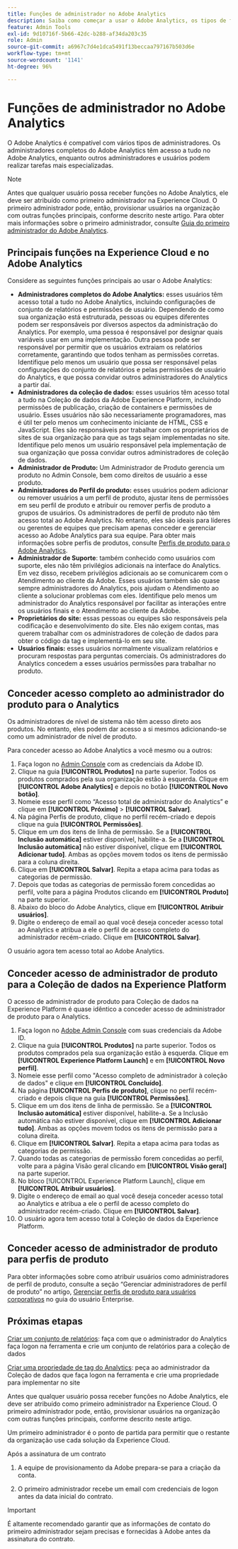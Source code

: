 ```yaml
---
title: Funções de administrador no Adobe Analytics
description: Saiba como começar a usar o Adobe Analytics, os tipos de função gerais e como fazer logon na interface do usuário.
feature: Admin Tools
exl-id: 9d10716f-5b66-42dc-b288-af34da203c35
role: Admin
source-git-commit: a6967c7d4e1dca5491f13beccaa797167b503d6e
workflow-type: tm+mt
source-wordcount: '1141'
ht-degree: 96%

---
```


# Funções de administrador no Adobe Analytics

O Adobe Analytics é compatível com vários tipos de administradores. Os administradores completos do Adobe Analytics têm acesso a tudo no Adobe Analytics, enquanto outros administradores e usuários podem realizar tarefas mais especializadas.

>[!NOTE]
>
>Antes que qualquer usuário possa receber funções no Adobe Analytics, ele deve ser atribuído como primeiro administrador na Experience Cloud. O primeiro administrador pode, então, provisionar usuários na organização com outras funções principais, conforme descrito neste artigo. Para obter mais informações sobre o primeiro administrador, consulte [Guia do primeiro administrador do Adobe Analytics](/help/admin/admin-console/first-admin-guide.md).


## Principais funções na Experience Cloud e no Adobe Analytics

Considere as seguintes funções principais ao usar o Adobe Analytics:

* **Administradores completos do Adobe Analytics:** esses usuários têm acesso total a tudo no Adobe Analytics, incluindo configurações de conjunto de relatórios e permissões de usuário. Dependendo de como sua organização está estruturada, pessoas ou equipes diferentes podem ser responsáveis por diversos aspectos da administração do Analytics. Por exemplo, uma pessoa é responsável por designar quais variáveis usar em uma implementação. Outra pessoa pode ser responsável por permitir que os usuários extraiam os relatórios corretamente, garantindo que todos tenham as permissões corretas. Identifique pelo menos um usuário que possa ser responsável pelas configurações do conjunto de relatórios e pelas permissões de usuário do Analytics, e que possa convidar outros administradores do Analytics a partir daí.
* **Administradores da coleção de dados:** esses usuários têm acesso total a tudo na Coleção de dados da Adobe Experience Platform, incluindo permissões de publicação, criação de containers e permissões de usuário. Esses usuários não são necessariamente programadores, mas é útil ter pelo menos um conhecimento iniciante de HTML, CSS e JavaScript. Eles são responsáveis por trabalhar com os proprietários de sites de sua organização para que as tags sejam implementadas no site. Identifique pelo menos um usuário responsável pela implementação de sua organização que possa convidar outros administradores de coleção de dados.
* **Administrador de Produto:** Um Administrador de Produto gerencia um produto no Admin Console, bem como direitos de usuário a esse produto.
* **Administradores do Perfil do produto:** esses usuários podem adicionar ou remover usuários a um perfil de produto, ajustar itens de permissões em seu perfil de produto e atribuir ou remover perfis de produto a grupos de usuários. Os administradores de perfil de produto não têm acesso total ao Adobe Analytics. No entanto, eles são ideais para líderes ou gerentes de equipes que precisam apenas conceder e gerenciar acesso ao Adobe Analytics para sua equipe. Para obter mais informações sobre perfis de produtos, consulte [Perfis de produto para o Adobe Analytics](/help/admin/admin-console/permissions/product-profile.md).
* **Administrador de Suporte**: também conhecido como usuários com suporte, eles não têm privilégios adicionais na interface do Analytics. Em vez disso, recebem privilégios adicionais ao se comunicarem com o Atendimento ao cliente da Adobe. Esses usuários também são quase sempre administradores do Analytics, pois ajudam o Atendimento ao cliente a solucionar problemas com eles. Identifique pelo menos um administrador do Analytics responsável por facilitar as interações entre os usuários finais e o Atendimento ao cliente da Adobe.
* **Proprietários do site:** essas pessoas ou equipes são responsáveis pela codificação e desenvolvimento do site. Eles não exigem contas, mas querem trabalhar com os administradores de coleção de dados para obter o código da tag e implementá-lo em seu site.
* **Usuários finais:** esses usuários normalmente visualizam relatórios e procuram respostas para perguntas comerciais. Os administradores do Analytics concedem a esses usuários permissões para trabalhar no produto.

## Conceder acesso completo ao administrador do produto para o Analytics

Os administradores de nível de sistema não têm acesso direto aos produtos. No entanto, eles podem dar acesso a si mesmos adicionando-se como um administrador de nível de produto.

Para conceder acesso ao Adobe Analytics a você mesmo ou a outros:

1. Faça logon no [Admin Console](https://adminconsole.adobe.com/) com as credenciais da Adobe ID.
1. Clique na guia **[!UICONTROL Produtos]** na parte superior. Todos os produtos comprados pela sua organização estão à esquerda. Clique em **[!UICONTROL Adobe Analytics]** e depois no botão **[!UICONTROL Novo botão]**.
1. Nomeie esse perfil como “Acesso total de administrador do Analytics” e clique em **[!UICONTROL Próximo]** > **[!UICONTROL Salvar]**.
1. Na página Perfis de produto, clique no perfil recém-criado e depois clique na guia **[!UICONTROL Permissões]**.
1. Clique em um dos itens de linha de permissão. Se a **[!UICONTROL Inclusão automática]** estiver disponível, habilite-a. Se a **[!UICONTROL Inclusão automática]** não estiver disponível, clique em **[!UICONTROL Adicionar tudo]**. Ambas as opções movem todos os itens de permissão para a coluna direita.
1. Clique em **[!UICONTROL Salvar]**.
Repita a etapa acima para todas as categorias de permissão.
1. Depois que todas as categorias de permissão forem concedidas ao perfil, volte para a página Produtos clicando em **[!UICONTROL Produto]** na parte superior.
1. Abaixo do bloco do Adobe Analytics, clique em **[!UICONTROL Atribuir usuários]**.
1. Digite o endereço de email ao qual você deseja conceder acesso total ao Analytics e atribua a ele o perfil de acesso completo do administrador recém-criado. Clique em **[!UICONTROL Salvar]**.

O usuário agora tem acesso total ao Adobe Analytics.

## Conceder acesso de administrador de produto para a Coleção de dados na Experience Platform

O acesso de administrador de produto para Coleção de dados na Experience Platform é quase idêntico a conceder acesso de administrador de produto para o Analytics.

1. Faça logon no [Adobe Admin Console](https://adminconsole.adobe.com) com suas credenciais da Adobe ID.
1. Clique na guia **[!UICONTROL Produtos]** na parte superior. Todos os produtos comprados pela sua organização estão à esquerda. Clique em **[!UICONTROL Experience Platform Launch]** e em **[!UICONTROL Novo perfil]**.
1. Nomeie esse perfil como &quot;Acesso completo de administrador à coleção de dados&quot; e clique em **[!UICONTROL Concluído]**.
1. Na página **[!UICONTROL Perfis de produto]**, clique no perfil recém-criado e depois clique na guia **[!UICONTROL Permissões]**.
1. Clique em um dos itens de linha de permissão. Se a **[!UICONTROL Inclusão automática]** estiver disponível, habilite-a. Se a Inclusão automática não estiver disponível, clique em **[!UICONTROL Adicionar tudo]**. Ambas as opções movem todos os itens de permissão para a coluna direita.
1. Clique em **[!UICONTROL Salvar]**. Repita a etapa acima para todas as categorias de permissão.
1. Quando todas as categorias de permissão forem concedidas ao perfil, volte para a página Visão geral clicando em **[!UICONTROL Visão geral]** na parte superior.
1. No bloco [!UICONTROL Experience Platform Launch], clique em **[!UICONTROL Atribuir usuários]**.
1. Digite o endereço de email ao qual você deseja conceder acesso total ao Analytics e atribua a ele o perfil de acesso completo do administrador recém-criado. Clique em **[!UICONTROL Salvar]**.
1. O usuário agora tem acesso total à Coleção de dados da Experience Platform.

## Conceder acesso de administrador de produto para perfis de produto

Para obter informações sobre como atribuir usuários como administradores de perfil de produto, consulte a seção “Gerenciar administradores de perfil de produto” no artigo, [Gerenciar perfis de produto para usuários corporativos](https://helpx.adobe.com/br/enterprise/using/manage-product-profiles.html) no guia do usuário Enterprise.

## Próximas etapas

[Criar um conjunto de relatórios](/help/admin/tools/manage-rs/new-rs/t-create-a-report-suite.md): faça com que o administrador do Analytics faça logon na ferramenta e crie um conjunto de relatórios para a coleção de dados

[Criar uma propriedade de tag do Analytics](/help/implement/launch/create-analytics-property.md): peça ao administrador da Coleção de dados que faça logon na ferramenta e crie uma propriedade para implementar no site

Antes que qualquer usuário possa receber funções no Adobe Analytics, ele deve ser atribuído como primeiro administrador na Experience Cloud. O primeiro administrador pode, então, provisionar usuários na organização com outras funções principais, conforme descrito neste artigo.

Um primeiro administrador é o ponto de partida para permitir que o restante da organização use cada solução da Experience Cloud.

Após a assinatura de um contrato

1. A equipe de provisionamento da Adobe prepara-se para a criação da conta.

1. O primeiro administrador recebe um email com credenciais de logon antes da data inicial do contrato.

>[!IMPORTANT]
>
>   É altamente recomendado garantir que as informações de contato do primeiro administrador sejam precisas e fornecidas à Adobe antes da assinatura do contrato.
